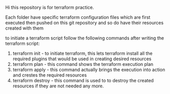 Hi this repository is for terraform practice.

Each folder have specific terraform configuration files which are first executed then pushed on this git repository and so do have their resources created with them 

to initiate a terraform script follow the following commands after writing the terraform script:

1. terraform init - to initiate terraform, this lets terraform install all the required plugins that would be used in creating desired resources
2. terraform plan - this command shows the terraform execution plan 
3. terraform apply - this command actually brings the execution into action and crestes the required resources
4. terraform destroy - this command is used to to destroy the created resources if they are not needed any more.

